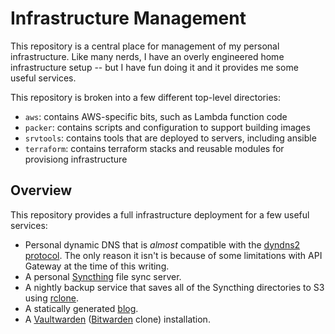 Infrastructure Management
=========================

This repository is a central place for management of my personal infrastructure.
Like many nerds, I have an overly engineered home infrastructure setup -- but I
have fun doing it and it provides me some useful services.

This repository is broken into a few different top-level directories:

* `aws`: contains AWS-specific bits, such as Lambda function code
* `packer`: contains scripts and configuration to support building images
* `srvtools`: contains tools that are deployed to servers, including ansible
* `terraform`: contains terraform stacks and reusable modules for provisiong
  infrastructure

Overview
--------

This repository provides a full infrastructure deployment for a few useful
services:

* Personal dynamic DNS that is _almost_ compatible with the
  [dyndns2 protocol][1]. The only reason it isn't is because
  of some limitations with API Gateway at the time of this
  writing.
* A personal [Syncthing][2] file sync server.
* A nightly backup service that saves all of the Syncthing
  directories to S3 using [rclone][3].
* A statically generated [blog][4].
* A [Vaultwarden][5] ([Bitwarden][6] clone) installation.


[1]: https://sourceforge.net/p/ddclient/wiki/protocols/#dyndns2
[2]: https://syncthing.net/
[3]: https://rclone.org/
[4]: https://www.johnk.io
[5]: https://github.com/dani-garcia/vaultwarden
[6]: https://bitwarden.com/
